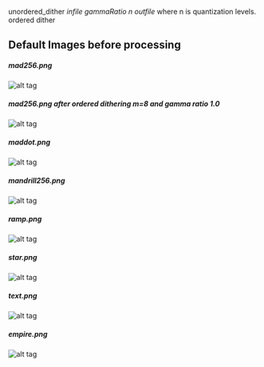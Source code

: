 
unordered_dither *infile* *gammaRatio* *n* *outfile* where n is quantization levels.
ordered dither

## Default Images before processing
##### mad256.png
![alt tag](https://raw.github.com/brianwu02/ImageProcessing/master/images/mad256.png)
##### mad256.png after ordered dithering m=8 and gamma ratio 1.0
![alt tag](https://raw.github.com/brianwu02/ImageProcessing/master/images/odithered8_mad256.png)
##### maddot.png
![alt tag](https://raw.github.com/brianwu02/ImageProcessing/master/images/maddot.png)
##### mandrill256.png
![alt tag](https://raw.github.com/brianwu02/ImageProcessing/master/images/mandrill256.png)
##### ramp.png
![alt tag](https://raw.github.com/brianwu02/ImageProcessing/master/images/ramp.png)
##### star.png
![alt tag](https://raw.github.com/brianwu02/ImageProcessing/master/images/star.png)
##### text.png
![alt tag](https://raw.github.com/brianwu02/ImageProcessing/master/images/text.png)
##### empire.png
![alt tag](https://raw.github.com/brianwu02/ImageProcessing/mastear/images/empire.png)


